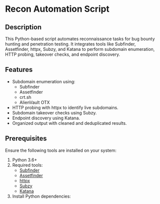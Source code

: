 # Recon Automation Script

## Description
This Python-based script automates reconnaissance tasks for bug bounty hunting and penetration testing. It integrates tools like Subfinder, Assetfinder, httpx, Subzy, and Katana to perform subdomain enumeration, HTTP probing, takeover checks, and endpoint discovery.

## Features
- Subdomain enumeration using:
  - Subfinder
  - Assetfinder
  - crt.sh
  - AlienVault OTX
- HTTP probing with httpx to identify live subdomains.
- Subdomain takeover checks using Subzy.
- Endpoint discovery using Katana.
- Organized output with cleaned and deduplicated results.

## Prerequisites
Ensure the following tools are installed on your system:
1. Python 3.6+
2. Required tools:
   - [Subfinder](https://github.com/projectdiscovery/subfinder)
   - [Assetfinder](https://github.com/tomnomnom/assetfinder)
   - [httpx](https://github.com/projectdiscovery/httpx)
   - [Subzy](https://github.com/LukaSikic/subzy)
   - [Katana](https://github.com/projectdiscovery/katana)
3. Install Python dependencies:
